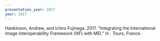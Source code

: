 ```yaml
---
presentation_year: 2017
year: 2017
---
```


Hankinson, Andrew, and Ichiro Fujinaga. 2017. “Integrating the International Image Interoperability Framework (IIIF) with MEI.” In . Tours, France.